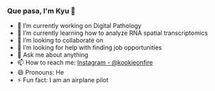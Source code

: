 ### Que pasa, I'm Kyu 👋

- 🔭 I’m currently working on Digital Pathology 
- 🌱 I’m currently learning how to analyze RNA spatial transcriptomics 
- 👯 I’m looking to collaborate on 
- 🤔 I’m looking for help with finding job opportunities
- 💬 Ask me about anything
- 📫 How to reach me: [Instagram - @kookieonfire](https://www.instagram.com/kookieonfire/?hl=en)
- 😄 Pronouns: He
- ⚡ Fun fact: I am an airplane pilot 
